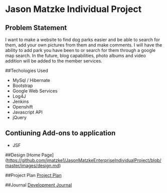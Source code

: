 # Jason Matzke Individual Project
 
## Problem Statement

I want to make a website to find dog parks easier and be able to search for them, add your own pictures
from them and make comments. I will have the ability to add park you have been to or search for them
through a google map search. In the future, blog capabilities, photo albums and video addition will be added 
to the member services.
 
 ##Techologies Used
 * MySql / Hibernate
 * Bootstrap
 * Google Web Services
 * Log4J
 * Jenkins
 * Openshift
 * Javascript API
 * jQuery
 
 ## Contiuning Add-ons to application
 * JSF
 
 
 ##Design
 [Home Page] (https://github.com/jmatzke1/JasonMatzkeEnterpriseIndividualProject/blob/master/images/design.md)
 
 ##Project Plan
 [Project Plan](https://github.com/jmatzke1/FunForFido/blob/master/ProjectPlan.md)
 
 ##Journal
 [Development Journal](https://github.com/jmatzke1/FunForFido/blob/master/Journal.md)
 
